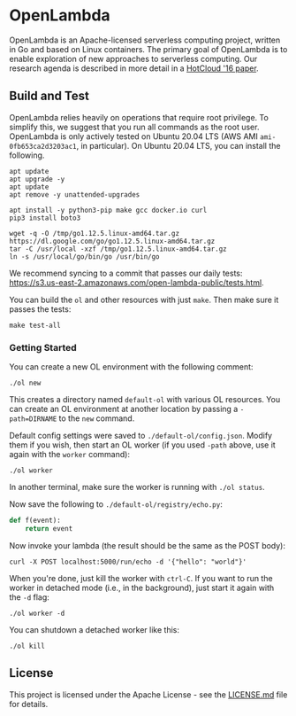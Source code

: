 # OpenLambda

OpenLambda is an Apache-licensed serverless computing project, written
in Go and based on Linux containers.  The primary goal of OpenLambda
is to enable exploration of new approaches to serverless computing.
Our research agenda is described in more detail in a [HotCloud '16
paper](https://www.usenix.org/system/files/conference/hotcloud16/hotcloud16_hendrickson.pdf).

## Build and Test

OpenLambda relies heavily on operations that require root
privilege. To simplify this, we suggest that you run all commands as
the root user.  OpenLambda is only actively tested on Ubuntu 20.04 LTS
(AWS AMI `ami-0fb653ca2d3203ac1`, in particular).  On Ubuntu 20.04
LTS, you can install the following.

```
apt update
apt upgrade -y
apt update
apt remove -y unattended-upgrades

apt install -y python3-pip make gcc docker.io curl
pip3 install boto3

wget -q -O /tmp/go1.12.5.linux-amd64.tar.gz https://dl.google.com/go/go1.12.5.linux-amd64.tar.gz
tar -C /usr/local -xzf /tmp/go1.12.5.linux-amd64.tar.gz
ln -s /usr/local/go/bin/go /usr/bin/go
```

We recommend syncing to a commit that passes our daily tests:
https://s3.us-east-2.amazonaws.com/open-lambda-public/tests.html.

You can build the `ol` and other resources with just `make`.  Then
make sure it passes the tests:

```
make test-all
```

### Getting Started

You can create a new OL environment with the following comment:

```
./ol new
```

This creates a directory named `default-ol` with various OL resources.
You can create an OL environment at another location by passing a
`-path=DIRNAME` to the `new` command.

Default config settings were saved to `./default-ol/config.json`.  Modify
them if you wish, then start an OL worker (if you used `-path` above,
use it again with the `worker` command):

```
./ol worker
```

In another terminal, make sure the worker is running with `./ol
status`.

Now save the following to `./default-ol/registry/echo.py`:

```python
def f(event):
    return event
```

Now invoke your lambda (the result should be the same as the POST body):

```
curl -X POST localhost:5000/run/echo -d '{"hello": "world"}'
```

When you're done, just kill the worker with `ctrl-C`.  If you want to
run the worker in detached mode (i.e., in the background), just start
it again with the `-d` flag:

```
./ol worker -d
```

You can shutdown a detached worker like this:

```
./ol kill
```

## License

This project is licensed under the Apache License - see the [LICENSE.md](LICENSE.md) file for details.

